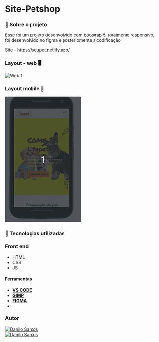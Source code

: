 # Site-Petshop


###  :open_book:  Sobre o projeto

Esse foi um projeto desenvolvido com boostrap 5, totalmente responsivo, foi desenvolvido no figma e posteriomente a codificação 
 
 Site - https://seupet.netlify.app/



### Layout - web  :desktop_computer:

![Web 1](https://github.com/daniloadscavalcante/assets/blob/master/desk-petshop.gif)


### Layout mobile :iphone:

![Mobile 1](https://github.com/daniloadscavalcante/assets/blob/master/mobile-petshop.gif)


### 🚀 Tecnologias utilizadas

### Front end
- HTML 
- CSS
- JS

#### Ferramentas
- [**VS CODE**]()
- [**GIMP**]()
- [**FIGMA**]()
- 
### Autor
<a href="https://daniloadscavalcante.netlify.app/">
  <img alt="Danilo Santos" src="https://img.shields.io/badge/Show-Portf%C3%B3lio-%238880FE" />
</a>
<br>
<a href="https://www.linkedin.com/in/daniloadscavalcante/">
  <img alt="Danilo Santos" src="https://img.shields.io/badge/-Danilo Santos-blue?style=flat&logo=Linkedin&logoColor=bluee" />
</a>
